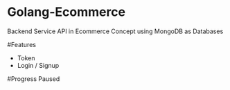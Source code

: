 # Golang-Ecommerce
Backend Service API in Ecommerce Concept using MongoDB as Databases

#Features
- Token
- Login / Signup

#Progress Paused
